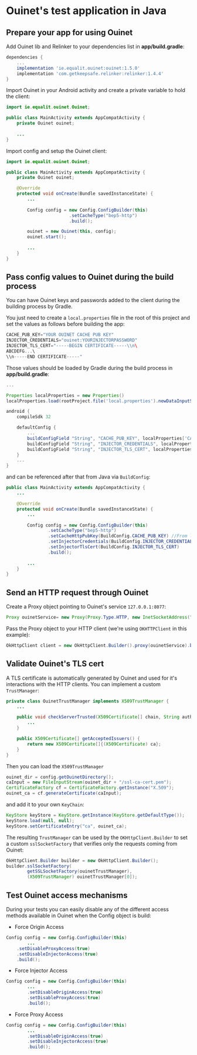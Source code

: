 # Ouinet's test application in Java

## Prepare your app for using Ouinet

Add Ouinet lib and Relinker to your dependencies list in **app/build.gradle**:

```groovy
dependencies {
    ...
    implementation 'ie.equalit.ouinet:ouinet:1.5.0'
    implementation 'com.getkeepsafe.relinker:relinker:1.4.4'
}
```
Import Ouinet in your Android activity and create a private variable to hold the client:

```java
import ie.equalit.ouinet.Ouinet;

public class MainActivity extends AppCompatActivity {
    private Ouinet ouinet;
    
    ...
}
```

Import config and setup the Ouinet client:

```java
import ie.equalit.ouinet.Ouinet;

public class MainActivity extends AppCompatActivity {
    private Ouinet ouinet;

    @Override
    protected void onCreate(Bundle savedInstanceState) {
        ...
        
        Config config = new Config.ConfigBuilder(this)
                        .setCacheType("bep5-http")
                        .build();

        ouinet = new Ouinet(this, config);
        ouinet.start();
        
        ...
    }
}

```

## Pass config values to Ouinet during the build process

You can have Ouinet keys and passwords added to the
client during the building process by Gradle.

You just need to create a `local.properties` file in the root of this project
and set the values as follows before building the app:
```groovy
CACHE_PUB_KEY="YOUR OUINET CACHE PUB KEY"
INJECTOR_CREDENTIALS="ouinet:YOURINJECTORPASSWORD"
INJECTOR_TLS_CERT="-----BEGIN CERTIFICATE-----\\n\
ABCDEFG...\
\\n-----END CERTIFICATE-----"
```

Those values should be loaded by Gradle during the build process in **app/build.gradle**:
```groovy
...

Properties localProperties = new Properties()
localProperties.load(rootProject.file('local.properties').newDataInputStream())

android {
    compileSdk 32

    defaultConfig {
        ...
        buildConfigField "String", "CACHE_PUB_KEY", localProperties['CACHE_PUB_KEY']
        buildConfigField "String", "INJECTOR_CREDENTIALS", localProperties['INJECTOR_CREDENTIALS']
        buildConfigField "String", "INJECTOR_TLS_CERT", localProperties['INJECTOR_TLS_CERT']
    }
    ...
}
```

and can be referenced after that from Java via `BuildConfig`:

```java
public class MainActivity extends AppCompatActivity {
    ...

    @Override
    protected void onCreate(Bundle savedInstanceState) {
        ...

        Config config = new Config.ConfigBuilder(this)
                .setCacheType("bep5-http")
                .setCacheHttpPubKey(BuildConfig.CACHE_PUB_KEY) //From local.properties
                .setInjectorCredentials(BuildConfig.INJECTOR_CREDENTIALS)
                .setInjectorTlsCert(BuildConfig.INJECTOR_TLS_CERT)
                .build();
        
        ...
    }
}
```

## Send an HTTP request through Ouinet

Create a Proxy object pointing to Ouinet's service `127.0.0.1:8077`:
```java
Proxy ouinetService= new Proxy(Proxy.Type.HTTP, new InetSocketAddress("127.0.0.1", 8077));
```

Pass the Proxy object to your HTTP client (we're using `OKHTTPClient` in this example):
```java
OkHttpClient client = new OkHttpClient.Builder().proxy(ouinetService).build();
```

## Validate Ouinet's TLS cert
A TLS certificate is automatically generated by Ouinet and used for it's
interactions with the HTTP clients. You can implement a custom `TrustManager`:
```java
private class OuinetTrustManager implements X509TrustManager {
    ...

    public void checkServerTrusted(X509Certificate[] chain, String authType) throws CertificateException {
        ...
    }

    public X509Certificate[] getAcceptedIssuers() {
        return new X509Certificate[]{(X509Certificate) ca};
    }
}
```
Then you can load the `X509TrustManager`

```java
ouinet_dir = config.getOuinetDirectory();
caInput = new FileInputStream(ouinet_dir + "/ssl-ca-cert.pem");
CertificateFactory cf = CertificateFactory.getInstance("X.509");
ouinet_ca = cf.generateCertificate(caInput);
```
and add it to your own `KeyChain`:

```java
KeyStore keyStore = KeyStore.getInstance(KeyStore.getDefaultType());
keyStore.load(null, null);
keyStore.setCertificateEntry("ca", ouinet_ca);
```

The resulting `TrustManager` can be used by the `OKHttpClient.Builder` to set
a custom `sslSocketFactory` that verifies only the requests coming from Ouinet:

```java
OkHttpClient.Builder builder = new OkHttpClient.Builder();
builder.sslSocketFactory(
        getSSLSocketFactory(ouinetTrustManager),
        (X509TrustManager) ouinetTrustManager[0]);
```



## Test Ouinet access mechanisms
During your tests you can easily disable any of the different access methods
available in Ouinet when the Config object is build:

* Force Origin Access
```java
Config config = new Config.ConfigBuilder(this)
        ...
    .setDisableProxyAccess(true)
    .setDisableInjectorAccess(true)
    .build();
```

* Force Injector Access
```java
Config config = new Config.ConfigBuilder(this)
        ...
        .setDisableOriginAccess(true)
        .setDisableProxyAccess(true)
        .build();
```

* Force Proxy Access
```java
Config config = new Config.ConfigBuilder(this)
        ...
        .setDisableOriginAccess(true)
        .setDisableInjectorAccess(true)
        .build();
```
